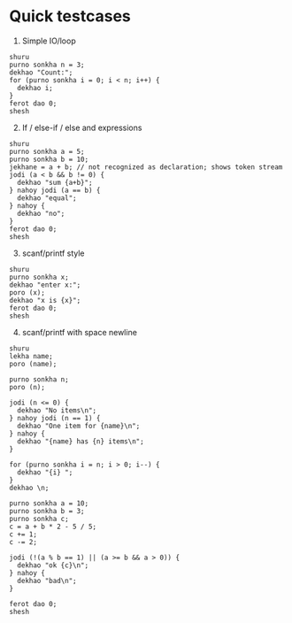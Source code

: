 # Quick testcases

1) Simple IO/loop
```
shuru
purno sonkha n = 3;
dekhao "Count:";
for (purno sonkha i = 0; i < n; i++) {
  dekhao i;
}
ferot dao 0;
shesh
```

2) If / else-if / else and expressions
```
shuru
purno sonkha a = 5;
purno sonkha b = 10;
jekhane = a + b; // not recognized as declaration; shows token stream
jodi (a < b && b != 0) {
  dekhao "sum {a+b}";
} nahoy jodi (a == b) {
  dekhao "equal";
} nahoy {
  dekhao "no";
}
ferot dao 0;
shesh
```

3) scanf/printf style
```
shuru
purno sonkha x;
dekhao "enter x:";
poro (x);
dekhao "x is {x}";
ferot dao 0;
shesh
```

4) scanf/printf with space newline
```
shuru
lekha name;
poro (name);

purno sonkha n;
poro (n);

jodi (n <= 0) {
  dekhao "No items\n";
} nahoy jodi (n == 1) {
  dekhao "One item for {name}\n";
} nahoy {
  dekhao "{name} has {n} items\n";
}

for (purno sonkha i = n; i > 0; i--) {
  dekhao "{i} ";
}
dekhao \n;

purno sonkha a = 10;
purno sonkha b = 3;
purno sonkha c;
c = a + b * 2 - 5 / 5;
c += 1;
c -= 2;

jodi (!(a % b == 1) || (a >= b && a > 0)) {
  dekhao "ok {c}\n";
} nahoy {
  dekhao "bad\n";
}

ferot dao 0;
shesh
```
